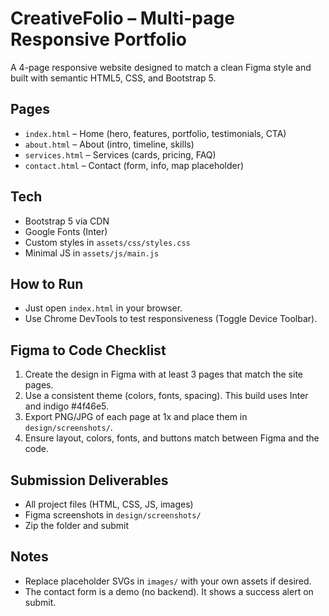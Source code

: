 # CreativeFolio – Multi-page Responsive Portfolio

A 4-page responsive website designed to match a clean Figma style and built with semantic HTML5, CSS, and Bootstrap 5.

## Pages
- `index.html` – Home (hero, features, portfolio, testimonials, CTA)
- `about.html` – About (intro, timeline, skills)
- `services.html` – Services (cards, pricing, FAQ)
- `contact.html` – Contact (form, info, map placeholder)

## Tech
- Bootstrap 5 via CDN
- Google Fonts (Inter)
- Custom styles in `assets/css/styles.css`
- Minimal JS in `assets/js/main.js`

## How to Run
- Just open `index.html` in your browser.
- Use Chrome DevTools to test responsiveness (Toggle Device Toolbar).

## Figma to Code Checklist
1. Create the design in Figma with at least 3 pages that match the site pages.
2. Use a consistent theme (colors, fonts, spacing). This build uses Inter and indigo #4f46e5.
3. Export PNG/JPG of each page at 1x and place them in `design/screenshots/`.
4. Ensure layout, colors, fonts, and buttons match between Figma and the code.

## Submission Deliverables
- All project files (HTML, CSS, JS, images)
- Figma screenshots in `design/screenshots/`
- Zip the folder and submit

## Notes
- Replace placeholder SVGs in `images/` with your own assets if desired.
- The contact form is a demo (no backend). It shows a success alert on submit.
